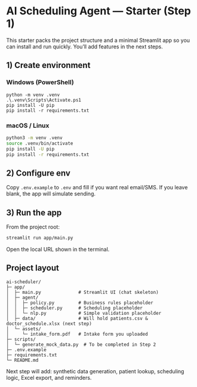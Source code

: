 # AI Scheduling Agent — Starter (Step 1)

This starter packs the project structure and a minimal Streamlit app so you can install and run quickly.
You’ll add features in the next steps.

## 1) Create environment

### Windows (PowerShell)
```pwsh
python -m venv .venv
.\.venv\Scripts\Activate.ps1
pip install -U pip
pip install -r requirements.txt
```

### macOS / Linux
```bash
python3 -m venv .venv
source .venv/bin/activate
pip install -U pip
pip install -r requirements.txt
```

## 2) Configure env
Copy `.env.example` to `.env` and fill if you want real email/SMS. If you leave blank, the app will simulate sending.

## 3) Run the app
From the project root:
```bash
streamlit run app/main.py
```
Open the local URL shown in the terminal.

## Project layout
```
ai-scheduler/
├─ app/
│  ├─ main.py              # Streamlit UI (chat skeleton)
│  ├─ agent/
│  │  ├─ policy.py         # Business rules placeholder
│  │  ├─ scheduler.py      # Scheduling placeholder
│  │  └─ nlp.py            # Simple validation placeholder
│  ├─ data/                # Will hold patients.csv & doctor_schedule.xlsx (next step)
│  └─ assets/
│     └─ intake_form.pdf   # Intake form you uploaded
├─ scripts/
│  └─ generate_mock_data.py  # To be completed in Step 2
├─ .env.example
├─ requirements.txt
└─ README.md
```

Next step will add: synthetic data generation, patient lookup, scheduling logic, Excel export, and reminders.
